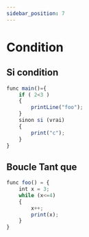 ```yaml
---
sidebar_position: 7
---
```


# Condition

## Si condition
```jsx
func main()={
    if ( 2<3 ) 
    {
        printLine("foo");
    }
    sinon si (vrai)
    {
        print("c");
    }
}
```

## Boucle Tant que
```jsx
func foo() = {
    int x = 3;
    while (x<=4)
    {
        x++;
        print(x);
    }
}
```